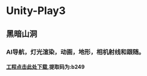 # Unity-Play3
## 黑暗山洞
### AI导航，灯光渲染，动画，地形，相机射线和跟随。
#### [工程点击此处下载](https://pan.baidu.com/s/1nw372wp),提取码为:b249
